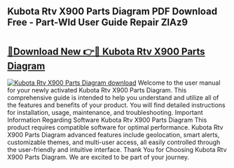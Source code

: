 ## Kubota Rtv X900 Parts Diagram PDF Download Free - Part-Wld User Guide Repair ZlAz9

# <h2><a href="http://dfm2wz.blite.top/?on=Kubota+Rtv+X900+Parts+Diagram">🔗Download New 👉🔴 Kubota Rtv X900 Parts Diagram</a></h2>

[![Kubota Rtv X900 Parts Diagram download](https://i.imgur.com/lujVjoI.png)](http://dfm2wz.blite.top/?on=Kubota+Rtv+X900+Parts+Diagram)
Welcome to the user manual for your newly activated Kubota Rtv X900 Parts Diagram. This comprehensive guide is intended to help you understand and utilize all of the features and benefits of your product. You will find detailed instructions for installation, usage, maintenance, and troubleshooting. Important Information Regarding Software Kubota Rtv X900 Parts Diagram This product requires compatible software for optimal performance. Kubota Rtv X900 Parts Diagram advanced features include geolocation, smart alerts, customizable themes, and multi-user access, all easily controlled through the user-friendly and intuitive interface. Thank You for Choosing Kubota Rtv X900 Parts Diagram. We are excited to be part of your journey.
